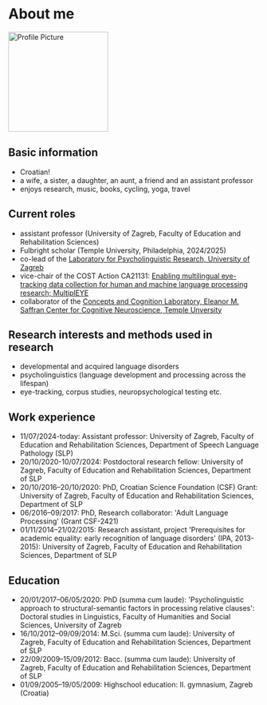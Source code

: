 # **About me**
<p align="left">
  <img src="ana1.jpg" alt="Profile Picture" width="200">
</p>

## Basic information
- Croatian!
- a wife, a sister, a daughter, an aunt, a friend and an assistant professor
- enjoys research, music, books, cycling, yoga, travel

## Current roles
- assistant professor (University of Zagreb, Faculty of Education and Rehabilitation Sciences)
- Fulbright scholar (Temple University, Philadelphia, 2024/2025)
- co-lead of the [Laboratory for Psycholinguistic Research, University of Zagreb](https://www.erf.unizg.hr/en/about_us/structure_and_management/laboratories/laboratory_for_psycholinguistic_research)
- vice-chair of the COST Action CA21131: [Enabling multilingual eye-tracking data collection for human and machine language processing research; MultiplEYE](https://multipleye.eu/)
- collaborator of the [Concepts and Cognition Laboratory, Eleanor M. Saffran Center for Cognitive Neuroscience, Temple Unversity](https://www.reilly-coglab.com/)
  
## Research interests and methods used in research
- developmental and acquired language disorders
- psycholinguistics (language development and processing across the lifespan)
- eye-tracking, corpus studies, neuropsychological testing etc.

## Work experience
- 11/07/2024-today: Assistant professor: University of Zagreb, Faculty of Education and Rehabilitation Sciences, Department of Speech Language Pathology (SLP)
- 20/10/2020-10/07/2024:	Postdoctoral research fellow: University of Zagreb, Faculty of Education and Rehabilitation Sciences, Department of SLP
- 20/10/2016–20/10/2020:	PhD, Croatian Science Foundation (CSF) Grant: University of Zagreb, Faculty of Education and Rehabilitation Sciences, Department of SLP 
- 06/2016–09/2017:	PhD, Research collaborator: 'Adult Language Processing' (Grant CSF-2421)
- 01/11/2014–21/02/2015: Research assistant, project 'Prerequisites for academic equality: early recognition of language disorders' (IPA, 2013-2015): University of Zagreb, Faculty of Education and Rehabilitation Sciences, Department of SLP

## Education
- 20/01/2017–06/05/2020:	PhD (summa cum laude): 'Psycholinguistic approach to structural-semantic factors in processing relative clauses': Doctoral studies in Linguistics, Faculty of Humanities and Social Sciences, University of Zagreb
- 16/10/2012–09/09/2014:	M.Sci. (summa cum laude): University of Zagreb, Faculty of Education and Rehabilitation Sciences, Department of SLP
- 22/09/2009–15/09/2012:	Bacc. (summa cum laude): University of Zagreb, Faculty of Education and Rehabilitation Sciences, Department of SLP
- 01/09/2005–19/05/2009: Highschool education: II. gymnasium, Zagreb (Croatia) 

